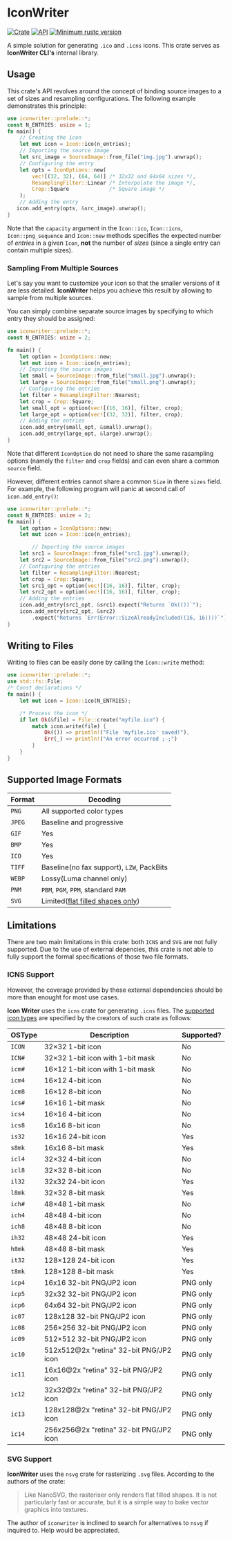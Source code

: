 # IconWriter
[![Crate](https://img.shields.io/crates/v/iconwriter.svg)](https://crates.io/crates/iconwriter)
[![API](https://docs.rs/iconwriter/badge.svg)](https://docs.rs/iconwriter)
[![Minimum rustc version](https://img.shields.io/badge/rustc-1.32+-lightgray.svg)](https://github.com/rust-random/rand#rust-version-requirements)

A simple solution for generating `.ico` and `.icns` icons. This crate serves as **IconWriter CLI's** internal library.

## Usage
This crate's API revolves around the concept of binding source images to a set of sizes and resampling configurations. The following example demonstrates this principle:

```rust
use iconwriter::prelude::*;
const N_ENTRIES: usize = 1;
fn main() {
    // Creating the icon
    let mut icon = Icon::ico(n_entries);
    // Importing the source image
    let src_image = SourceImage::from_file("img.jpg").unwrap();
    // Configuring the entry
    let opts = IconOptions::new(
        vec![(32, 32), (64, 64)] /* 32x32 and 64x64 sizes */,
        ResamplingFilter::Linear /* Interpolate the image */,
        Crop::Square             /* Square image */
    );
    // Adding the entry
   icon.add_entry(opts, &src_image).unwrap();
}
```

Note that the `capacity` argument in the `Icon::ico`, `Icon::icns`, `Icon::png_sequence` and `Icon::new` methods specifies the expected number of _entries_ in a given `Icon`, **not** the number of _sizes_ (since a single entry can contain multiple sizes).

### Sampling From Multiple Sources
Let's say you want to customize your icon so that the smaller versions of it are less detailed. **IconWriter** helps you achieve this result by allowing to sample from multiple sources.

You can simply combine separate source images by specifying to which entry they should be assigned:

```rust
use iconwriter::prelude::*;
const N_ENTRIES: usize = 2;

fn main() {
    let option = IconOptions::new;
    let mut icon = Icon::ico(n_entries);
    // Importing the source images
    let small = SourceImage::from_file("small.jpg").unwrap();
    let large = SourceImage::from_file("small.png").unwrap();
    // Configuring the entries
    let filter = ResamplingFilter::Nearest;
    let crop = Crop::Square;
    let small_opt = option(vec![(16, 16)], filter, crop);
    let large_opt = option(vec![(32, 32)], filter, crop);
    // Adding the entries
    icon.add_entry(small_opt, &small).unwrap();
    icon.add_entry(large_opt, &large).unwrap();
}
```

Note that different `IconOption` do not need to share the same rasampling options (namely the `filter` and `crop` fields) and can even share a common `source` field.

However, different entries cannot share a common `Size` in there `sizes` field. For example, the following program will panic at second call of `icon.add_entry()`:

```rust
use iconwriter::prelude::*;
const N_ENTRIES: usize = 2;
fn main() {
    let option = IconOptions::new;
    let mut icon = Icon::ico(n_entries);

        // Importing the source images
    let src1 = SourceImage::from_file("src1.jpg").unwrap();
    let src2 = SourceImage::from_file("src2.png").unwrap();
    // Configuring the entries
    let filter = ResamplingFilter::Nearest;
    let crop = Crop::Square;
    let src1_opt = option(vec![(16, 16)], filter, crop);
    let src2_opt = option(vec![(16, 16)], filter, crop);
    // Adding the entries
    icon.add_entry(src1_opt, &src1).expect("Returns `Ok(())`");
    icon.add_entry(src2_opt, &src2)
        .expect("Returns `Err(Error::SizeAlreadyIncluded((16, 16))))`");
}
```

## Writing to Files
Writing to files can be easily done by calling the `Icon::write` method:

```rust
use iconwriter::prelude::*;
use std::fs::File;
/* Const declarations */
fn main() {
    let mut icon = Icon::ico(N_ENTRIES);

    /* Process the icon */
    if let Ok(&file) = File::create("myfile.ico") {
        match icon.write(file) {
            Ok(()) => println!("File 'myfile.ico' saved!"),
            Err(_) => println!("An error occurred ;-;")
        }
    }
}
```

## Supported Image Formats
| Format | Decoding                                           | 
| ------ | -------------------------------------------------- | 
| `PNG`  | All supported color types                          | 
| `JPEG` | Baseline and progressive                           | 
| `GIF`  | Yes                                                | 
| `BMP`  | Yes                                                | 
| `ICO`  | Yes                                                | 
| `TIFF` | Baseline(no fax support), `LZW`, PackBits          | 
| `WEBP` | Lossy(Luma channel only)                           | 
| `PNM ` | `PBM`, `PGM`, `PPM`, standard `PAM`                |
| `SVG`  | Limited([flat filled shapes only](###svg-support)) |

## Limitations
There are two main limitations in this crate: both `ICNS` and `SVG` are not fully supported. Due to the use of external depencies, this crate is not able to fully support the formal specifications of those two file formats.

### ICNS Support

However, the coverage provided by these external dependencies should be more than enought for most use cases.

**Icon Writer** uses the `icns` crate for generating `.icns` files. The [supported icon types](https://github.com/mdsteele/rust-icns/blob/master/README.md#supported-icon-types) are specified by the creators of such crate as follows:

| OSType | Description                             | Supported? |
|--------|-----------------------------------------|------------|
| `ICON` | 32×32 1-bit icon                        | No         |
| `ICN#` | 32×32 1-bit icon with 1-bit mask        | No         |
| `icm#` | 16×12 1-bit icon with 1-bit mask        | No         |
| `icm4` | 16×12 4-bit icon                        | No         |
| `icm8` | 16×12 8-bit icon                        | No         |
| `ics#` | 16×16 1-bit mask                        | No         |
| `ics4` | 16×16 4-bit icon                        | No         |
| `ics8` | 16x16 8-bit icon                        | No         |
| `is32` | 16×16 24-bit icon                       | Yes        |
| `s8mk` | 16x16 8-bit mask                        | Yes        |
| `icl4` | 32×32 4-bit icon                        | No         |
| `icl8` | 32×32 8-bit icon                        | No         |
| `il32` | 32x32 24-bit icon                       | Yes        |
| `l8mk` | 32×32 8-bit mask                        | Yes        |
| `ich#` | 48×48 1-bit mask                        | No         |
| `ich4` | 48×48 4-bit icon                        | No         |
| `ich8` | 48×48 8-bit icon                        | No         |
| `ih32` | 48×48 24-bit icon                       | Yes        |
| `h8mk` | 48×48 8-bit mask                        | Yes        |
| `it32` | 128×128 24-bit icon                     | Yes        |
| `t8mk` | 128×128 8-bit mask                      | Yes        |
| `icp4` | 16x16 32-bit PNG/JP2 icon               | PNG only   |
| `icp5` | 32x32 32-bit PNG/JP2 icon               | PNG only   |
| `icp6` | 64x64 32-bit PNG/JP2 icon               | PNG only   |
| `ic07` | 128x128 32-bit PNG/JP2 icon             | PNG only   |
| `ic08` | 256×256 32-bit PNG/JP2 icon             | PNG only   |
| `ic09` | 512×512 32-bit PNG/JP2 icon             | PNG only   |
| `ic10` | 512x512@2x "retina" 32-bit PNG/JP2 icon | PNG only   |
| `ic11` | 16x16@2x "retina" 32-bit PNG/JP2 icon   | PNG only   |
| `ic12` | 32x32@2x "retina" 32-bit PNG/JP2 icon   | PNG only   |
| `ic13` | 128x128@2x "retina" 32-bit PNG/JP2 icon | PNG only   |
| `ic14` | 256x256@2x "retina" 32-bit PNG/JP2 icon | PNG only   |

### SVG Support

**IconWriter** uses the `nsvg` crate for rasterizing `.svg` files. According to the authors of the crate:

> Like NanoSVG, the rasteriser only renders flat filled shapes. It is not particularly fast or accurate, but it is a simple way to bake vector graphics into textures.

The author of `iconwriter` is inclined to search for alternatives to `nsvg` if inquired to. Help would be appreciated. 